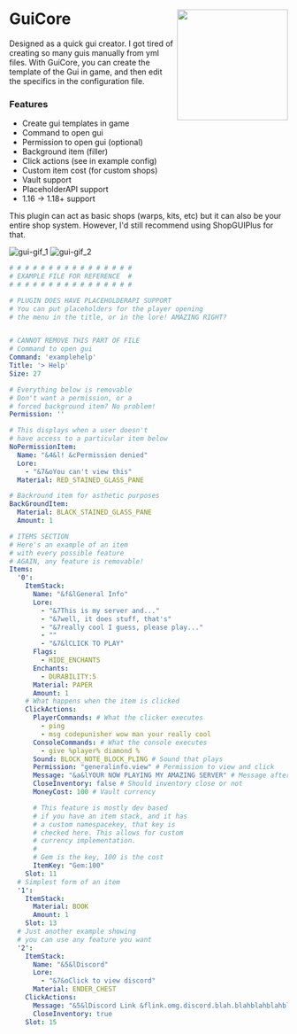 # GuiCore <img align="right" src="https://user-images.githubusercontent.com/70197204/156937227-2be4d09c-52ec-4f80-a856-159b47c1ba2e.png" height="200" width="200">
Designed as a quick gui creator. I got tired of creating so many guis manually
from yml files. With GuiCore, you can create the template of the Gui in game,
and then edit the specifics in the configuration file.

### Features
- Create gui templates in game
- Command to open gui
- Permission to open gui (optional)
- Background item (filler)
- Click actions (see in example config)
- Custom item cost (for custom shops)
- Vault support
- PlaceholderAPI support
- 1.16 -> 1.18+ support

This plugin can act as basic shops (warps, kits, etc) but it can also
be your entire shop system. However, I'd still recommend using ShopGUIPlus for that.

![gui-gif_1](https://user-images.githubusercontent.com/70197204/156937399-7c03d01a-98e7-459c-8e8e-57c34cd202ce.gif)
![gui-gif_2](https://user-images.githubusercontent.com/70197204/156937406-f1c5b123-e632-4463-b024-10ad83397cf6.gif)

```yaml
# # # # # # # # # # # # # # # #
# EXAMPLE FILE FOR REFERENCE  #
# # # # # # # # # # # # # # # #

# PLUGIN DOES HAVE PLACEHOLDERAPI SUPPORT
# You can put placeholders for the player opening
# the menu in the title, or in the lore! AMAZING RIGHT?


# CANNOT REMOVE THIS PART OF FILE
# Command to open gui
Command: 'examplehelp'
Title: '> Help'
Size: 27

# Everything below is removable
# Don't want a permission, or a
# forced background item? No problem!
Permission: ''

# This displays when a user doesn't
# have access to a particular item below
NoPermissionItem:
  Name: "&4&l! &cPermission denied"
  Lore:
    - "&7&oYou can't view this"
  Material: RED_STAINED_GLASS_PANE

# Backround item for asthetic purposes
BackGroundItem:
  Material: BLACK_STAINED_GLASS_PANE
  Amount: 1

# ITEMS SECTION
# Here's an example of an item
# with every possible feature
# AGAIN, any feature is removable!
Items:
  '0':
    ItemStack:
      Name: "&f&lGeneral Info"
      Lore:
        - "&7This is my server and..."
        - "&7well, it does stuff, that's"
        - "&7really cool I guess, please play..."
        - ""
        - "&7&lCLICK TO PLAY"
      Flags:
        - HIDE_ENCHANTS
      Enchants:
        - DURABILITY:5
      Material: PAPER
      Amount: 1
    # What happens when the item is clicked
    ClickActions:
      PlayerCommands: # What the clicker executes
        - ping
        - msg codepunisher wow man your really cool
      ConsoleCommands: # What the console executes
        - give %player% diamond %
      Sound: BLOCK_NOTE_BLOCK_PLING # Sound that plays
      Permission: "generalinfo.view" # Permission to view and click
      Message: "&a&lYOUR NOW PLAYING MY AMAZING SERVER" # Message after click
      CloseInventory: false # Should inventory close or not
      MoneyCost: 100 # Vault currency

      # This feature is mostly dev based
      # if you have an item stack, and it has
      # a custom namespacekey, that key is
      # checked here. This allows for custom
      # currency implementation.
      #
      # Gem is the key, 100 is the cost
      ItemKey: "Gem:100"
    Slot: 11
  # Simplest form of an item
  '1':
    ItemStack:
      Material: BOOK
      Amount: 1
    Slot: 13
  # Just another example showing
  # you can use any feature you want
  '2':
    ItemStack:
      Name: "&5&lDiscord"
      Lore:
        - "&7&oClick to view discord"
      Material: ENDER_CHEST
    ClickActions:
      Message: "&5&lDiscord Link &flink.omg.discord.blah.blahblahblahblahb.wikihow"
      CloseInventory: true
    Slot: 15

```
